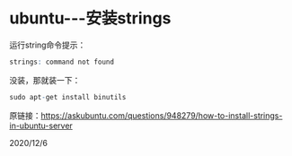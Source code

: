 # ubuntu---安装strings

运行string命令提示：  
```r
strings: command not found
```

没装，那就装一下：  
```r
sudo apt-get install binutils
```

原链接：https://askubuntu.com/questions/948279/how-to-install-strings-in-ubuntu-server  


2020/12/6  
